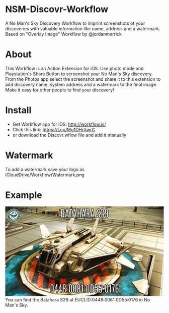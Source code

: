 # NSM-Discovr-Workflow
A No Man's Sky Discovery Workflow to imprint screenshots of your discoveries with valuable information like name, address and a watermark. Based on "Overlay Image" Workflow by @jordanmerrick
# About
This Workflow is an Action Extension for iOS. Use photo mode and Playstation's Share Button to screenshot your No Man's Sky discovery. From the Photos app select the screenshot and share it to this extension to add discovery name, system address and a watermark to the final image. Make it easy for other people to find your discovery!
# Install
- Get Workflow app for iOS: http://workflow.is/
- Click this link: https://t.co/Mg1DHrXwrG
- or download the Discovr.wflow file and add it manually
# Watermark
To add a watermark save your logo as iCloudDrive/Workflow/Watermark.png
# Example
![Discovr](image.jpg)   
You can find the Batahara S39 at EUCLID:0448:0081:0D55:0176 in No Man's Sky.
